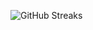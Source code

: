 ![GitHub Streaks](https://github-streaks-mqc9.onrender.com/streak/happilli/image?theme=midnight&cache_bust=1742908619)
